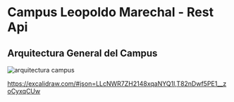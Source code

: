 <h1> Campus Leopoldo Marechal - Rest Api </h1>


## Arquitectura General del Campus

![arquitectura campus](https://github.com/user-attachments/assets/251199be-21b5-47f3-af47-04c81b938cd2)

https://excalidraw.com/#json=LLcNWR7ZH2148xqaNYQ1l,T82nDwf5PE1__zoCyxqCUw
